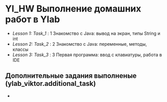 # Yl_HW Выполнение домашних работ в Ylab
* _Lesson 1: Task_1_ : 1 Знакомство с Java: вывод на экран, типы String и int
* _Lesson 2: Task_2_ : 2 Знакомство с Java: переменные, методы, классы
* _Lesson 3: Task_3_ : 3 Первая программа: ввод с клавиатуры, работа в IDE


## Дополнительные задания выполненые (ylab_viktor.additional_task)

*